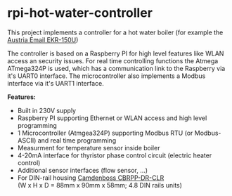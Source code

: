 # rpi-hot-water-controller

This project implements a controller for a hot water boiler (for example the [Austria Email EKR-150U](http://www.austria-email.at/produkte/haengespeicher/register-haengespeicher-ekr/))

The controller is based on a Raspberry PI for high level features like WLAN access an security issues. 
For real time controlling functions the Atmega ATmega324P is used, which has a communication link to the Raspberry via it's UART0 interface.
The microcontroller also implements a Modbus interface via it's UART1 interface.

**Features:**

* Built in 230V supply
* Raspberry PI supporting Ethernet or WLAN access and high level programming
* 1 Microcontroller (Atmgea324P) supporting Modbus RTU (or Modbus-ASCII) and real time programming
* Measurment for temperature sensor inside boiler
* 4-20mA interface for thyristor phase control circuit (electric heater control)
* Additional sensor interfaces (flow sensor, ...)
* For DIN-rail housing [Camdenboss CBRPP-DR-CLR](https://www.camdenboss.com/camden-boss/cbrpi-dr-2-3-clr-pi-b%2c-p2%2c-p3-din-rail-enclosure/c-23/p-16101)  
(W x H x D = 88mm x 90mm x 58mm; 4.8 DIN rails units)

